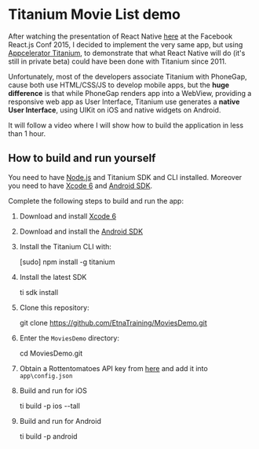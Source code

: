 # Titanium Movie List demo

After watching the presentation of React Native [here](https://www.youtube.com/watch?v=7rDsRXj9-cU) at the Facebook React.js Conf 2015, I decided to implement the very same app, but using [Appcelerator Titanium](http://www.appcelerator.com/titanium/), to demonstrate that what React Native will do (it's still in private beta) could have been done with Titanium since 2011.

Unfortunately, most of the developers associate Titanium with PhoneGap, cause both use HTML/CSS/JS to develop mobile apps, but the **huge difference** is that while PhoneGap renders app into a WebView, providing a responsive web app as User Interface, Titanium use generates a **native User Interface**, using UIKit on iOS and native widgets on Android.

It will follow a video where I will show how to build the application in less than 1 hour.

## How to build and run yourself

You need to have [Node.js](http://nodejs.org) and Titanium SDK and CLI installed. Moreover you need to have [Xcode 6](https://developer.apple.com/xcode/downloads/) and [Android SDK](http://developer.android.com/sdk/index.html#Other).

Complete the following steps to build and run the app:

1. Download and install [Xcode 6](https://developer.apple.com/xcode/downloads/)
2. Download and install the [Android SDK](http://developer.android.com/sdk/index.html#Other)
3. Install the Titanium CLI with:

	[sudo] npm install -g titanium

4. Install the latest SDK

	ti sdk install

5. Clone this repository:

	git clone https://github.com/EtnaTraining/MoviesDemo.git

6. Enter the `MoviesDemo` directory:

	cd MoviesDemo.git

7. Obtain a Rottentomatoes API key from [here](http://developer.rottentomatoes.com) and add it into `app\config.json`

8. Build and run for iOS

	ti build -p ios --tall

9. Build and run for Android

	ti build -p android